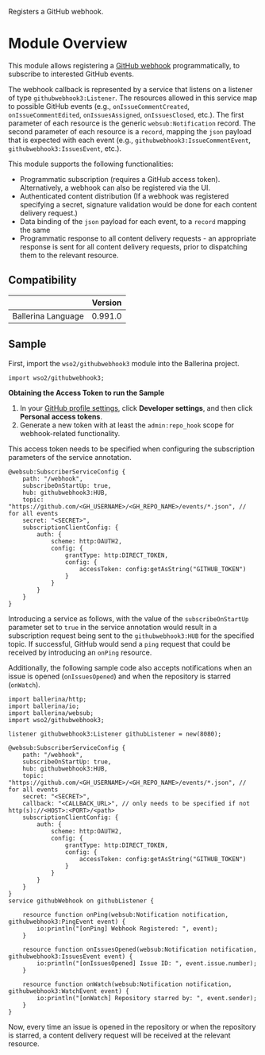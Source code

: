 Registers a GitHub webhook.

# Module Overview

This module allows registering a [GitHub webhook](https://developer.github.com/webhooks/) programmatically, 
to subscribe to interested GitHub events.

The webhook callback is represented by a service that listens on a listener of type `githubwebhook3:Listener`.
The resources allowed in this service map to possible GitHub events (e.g., `onIssueCommentCreated`, 
`onIssueCommentEdited`, `onIssuesAssigned`, `onIssuesClosed`, etc.). 
The first parameter of each resource is the generic `websub:Notification` record. The second parameter of each 
resource is a `record`, mapping the `json` payload that is expected with each event (e.g., `githubwebhook3:IssueCommentEvent`, 
`githubwebhook3:IssuesEvent`, etc.).

This module supports the following functionalities:
- Programmatic subscription (requires a GitHub access token). Alternatively, a webhook can also be registered via the UI.
- Authenticated content distribution (If a webhook was registered specifying a secret, signature validation would 
be done for each content delivery request.)
- Data binding of the `json` payload for each event, to a `record` mapping the same
- Programmatic response to all content delivery requests - an appropriate response is sent for all content delivery 
requests, prior to dispatching them to the relevant resource.

## Compatibility
|                             |       Version               |
|:---------------------------:|:---------------------------:|
| Ballerina Language          | 0.991.0                     |

## Sample

First, import the `wso2/githubwebhook3` module into the Ballerina project.

```ballerina
import wso2/githubwebhook3;
```

**Obtaining the Access Token to run the Sample**

1. In your [GitHub profile settings](https://github.com/settings/profile), click **Developer settings**, and then click **Personal access tokens**.
2. Generate a new token with at least the `admin:repo_hook` scope for webhook-related functionality.

This access token needs to be specified when configuring the subscription parameters of the service annotation.
```ballerina
@websub:SubscriberServiceConfig {
    path: "/webhook",
    subscribeOnStartUp: true,
    hub: githubwebhook3:HUB,
    topic: "https://github.com/<GH_USERNAME>/<GH_REPO_NAME>/events/*.json", // for all events
    secret: "<SECRET>",
    subscriptionClientConfig: {
        auth: {
            scheme: http:OAUTH2,
            config: {
                grantType: http:DIRECT_TOKEN,
                config: {
                    accessToken: config:getAsString("GITHUB_TOKEN")
                }
            }
        }
    }
}
```

Introducing a service as follows, with the value of the `subscribeOnStartUp` parameter set to `true` in the service annotation would result in 
a subscription request being sent to the `githubwebhook3:HUB` for the specified topic. If successful, GitHub would send a 
`ping` request that could be received by introducing an `onPing` resource.

Additionally, the following sample code also accepts notifications when an issue is opened (`onIssuesOpened`) and 
when the repository is starred (`onWatch`).

```ballerina
import ballerina/http;
import ballerina/io;
import ballerina/websub;
import wso2/githubwebhook3;

listener githubwebhook3:Listener githubListener = new(8080);

@websub:SubscriberServiceConfig {
    path: "/webhook",
    subscribeOnStartUp: true,
    hub: githubwebhook3:HUB,
    topic: "https://github.com/<GH_USERNAME>/<GH_REPO_NAME>/events/*.json", // for all events
    secret: "<SECRET>",
    callback: "<CALLBACK_URL>", // only needs to be specified if not http(s)://<HOST>:<PORT>/<path>
    subscriptionClientConfig: {
        auth: {
            scheme: http:OAUTH2,
            config: {
                grantType: http:DIRECT_TOKEN,
                config: {
                    accessToken: config:getAsString("GITHUB_TOKEN")
                }
            }
        }
    }
}
service githubWebhook on githubListener {

    resource function onPing(websub:Notification notification, githubwebhook3:PingEvent event) {
        io:println("[onPing] Webhook Registered: ", event);
    }

    resource function onIssuesOpened(websub:Notification notification, githubwebhook3:IssuesEvent event) {
        io:println("[onIssuesOpened] Issue ID: ", event.issue.number);
    }

    resource function onWatch(websub:Notification notification, githubwebhook3:WatchEvent event) {
        io:println("[onWatch] Repository starred by: ", event.sender);
    }
}
```

Now, every time an issue is opened in the repository or when the repository is starred, a content delivery request 
will be received at the relevant resource.
